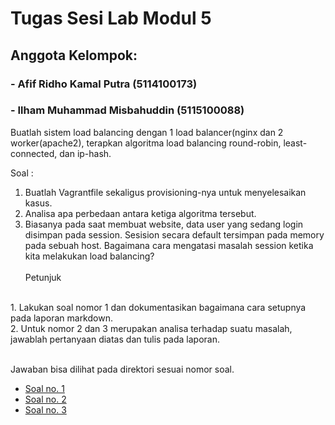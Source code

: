 # Tugas Sesi Lab Modul 5
## Anggota Kelompok:
### - Afif Ridho Kamal Putra (5114100173)
### - Ilham Muhammad Misbahuddin (5115100088)

<p>Buatlah sistem load balancing dengan 1 load balancer(nginx dan 2 worker(apache2), terapkan algoritma load balancing round-robin, least-connected, dan ip-hash.</p>

Soal :
<br>
1. Buatlah Vagrantfile sekaligus provisioning-nya untuk menyelesaikan kasus.<br>
2. Analisa apa perbedaan antara ketiga algoritma tersebut.<br>
3. Biasanya pada saat membuat website, data user yang sedang login disimpan pada session. Sesision secara default tersimpan pada memory pada sebuah host. Bagaimana cara mengatasi masalah session ketika kita melakukan load balancing?
<br><br>
Petunjuk
<br>
1. Lakukan soal nomor 1 dan dokumentasikan bagaimana cara setupnya pada laporan markdown.<br>
2. Untuk nomor 2 dan 3 merupakan analisa terhadap suatu masalah, jawablah pertanyaan diatas dan tulis pada laporan.<br>

<br>Jawaban bisa dilihat pada direktori sesuai nomor soal.
- [Soal no. 1](1)
- [Soal no. 2](2)
- [Soal no. 3](3)
